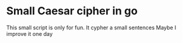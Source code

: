# Small Caesar cipher in go

This small script is only for fun.
It cypher a small sentences
Maybe I improve it one day
